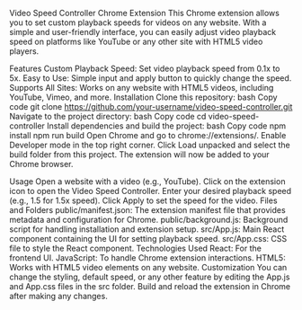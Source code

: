 Video Speed Controller Chrome Extension
This Chrome extension allows you to set custom playback speeds for videos on any website. With a simple and user-friendly interface, you can easily adjust video playback speed on platforms like YouTube or any other site with HTML5 video players.


Features
Custom Playback Speed: Set video playback speed from 0.1x to 5x.
Easy to Use: Simple input and apply button to quickly change the speed.
Supports All Sites: Works on any website with HTML5 videos, including YouTube, Vimeo, and more.
Installation
Clone this repository:
bash
Copy code
git clone https://github.com/your-username/video-speed-controller.git
Navigate to the project directory:
bash
Copy code
cd video-speed-controller
Install dependencies and build the project:
bash
Copy code
npm install
npm run build
Open Chrome and go to chrome://extensions/.
Enable Developer mode in the top right corner.
Click Load unpacked and select the build folder from this project.
The extension will now be added to your Chrome browser.

Usage
Open a website with a video (e.g., YouTube).
Click on the extension icon to open the Video Speed Controller.
Enter your desired playback speed (e.g., 1.5 for 1.5x speed).
Click Apply to set the speed for the video.
Files and Folders
public/manifest.json: The extension manifest file that provides metadata and configuration for Chrome.
public/background.js: Background script for handling installation and extension setup.
src/App.js: Main React component containing the UI for setting playback speed.
src/App.css: CSS file to style the React component.
Technologies Used
React: For the frontend UI.
JavaScript: To handle Chrome extension interactions.
HTML5: Works with HTML5 video elements on any website.
Customization
You can change the styling, default speed, or any other feature by editing the App.js and App.css files in the src folder. Build and reload the extension in Chrome after making any changes.
